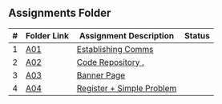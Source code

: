 ##  Assignments Folder

|   #   | Folder Link | Assignment Description |    Status  |
| :---: | ----------- | ---------------------- |    ----------- |
|   1   | <a href="https://docs.google.com/spreadsheets/d/1jAkhTTA8b8BxF5ckkyct44jOz8PNmREB9QxGERVDSeY/edit?usp=sharing">A01</a>     | <a href="https://docs.google.com/spreadsheets/d/1jAkhTTA8b8BxF5ckkyct44jOz8PNmREB9QxGERVDSeY/edit?usp=sharing">Establishing Comms</a>    |
|   2   | <a href="../../../">A02</a>     | <a href="../../../">Code Repository .</a>      |
|   3   | <a href="A03">A03</a>     | <a href="A03">Banner Page</a>    |
|   4   | <a href="A04">A04</a>    | <a href="A04">Register + Simple Problem</a>      | <i class="fa fa-circle" style="font-size:36px;color:red"></i>   |